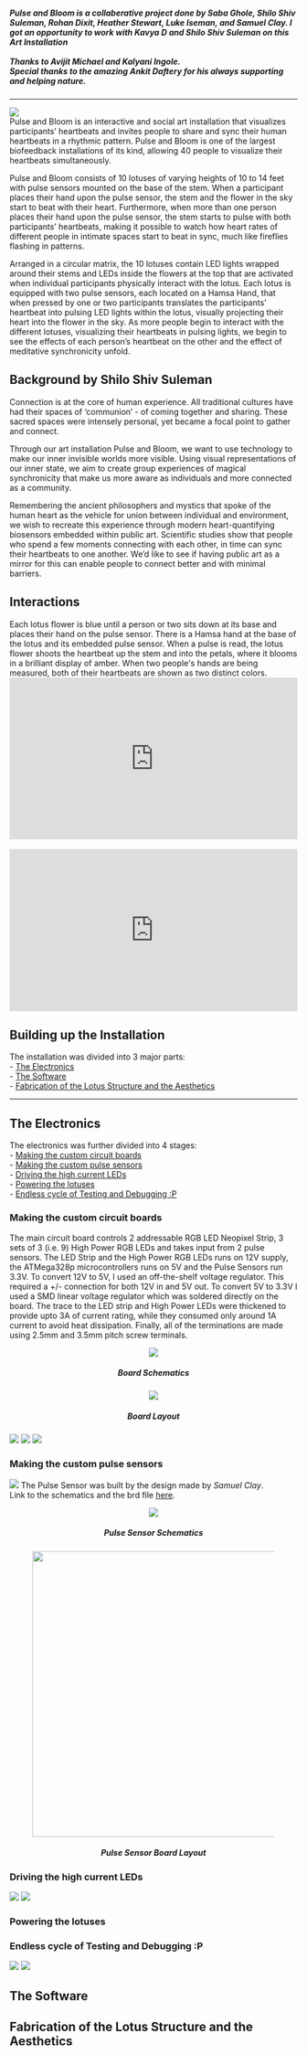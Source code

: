 <h5><i>Pulse and Bloom is a collaberative project done by <b>Saba Ghole, Shilo Shiv Suleman, Rohan Dixit, Heather Stewart, Luke Iseman,</b> and <b>Samuel Clay</b>. I got an opportunity to work with <b>Kavya D</b> and <b>Shilo Shiv Suleman</b> on this Art Installation<br><br>
Thanks to <b>Avijit Michael</b> and <b>Kalyani Ingole</b>.<br>
Special thanks to the amazing <b>Ankit Daftery</b> for his always supporting and helping nature.</i></h5><hr>

<img src="https://raw.githubusercontent.com/shreeyashsalunke/Pulse-and-Bloom-v2/master/images/pulse-and-bloom-burning-man.gif">
<br>
Pulse and Bloom is an interactive and social art installation that visualizes participants’ heartbeats and invites people to share and sync their human heartbeats in a rhythmic pattern. Pulse and Bloom is one of the largest biofeedback installations of its kind, allowing 40 people to visualize their heartbeats simultaneously.

Pulse and Bloom consists of 10 lotuses of varying heights of 10 to 14 feet with pulse sensors mounted on the base of the stem. When a participant places their hand upon the pulse sensor, the stem and the flower in the sky start to beat with their heart. Furthermore, when more than one person places their hand upon the pulse sensor, the stem starts to pulse with both participants’ heartbeats, making it possible to watch how heart rates of different people in intimate spaces start to beat in sync, much like fireflies flashing in patterns.

Arranged in a circular matrix, the 10 lotuses contain LED lights wrapped around their stems and LEDs inside the flowers at the top that are activated when individual participants physically interact with the lotus. Each lotus is equipped with two pulse sensors, each located on a Hamsa Hand, that when pressed by one or two participants translates the participants’ heartbeat into pulsing LED lights within the lotus, visually projecting their heart into the flower in the sky. As more people begin to interact with the different lotuses, visualizing their heartbeats in pulsing lights, we begin to see the effects of each person’s heartbeat on the other and the effect of meditative synchronicity unfold.

<h2>Background by Shilo Shiv Suleman</h2>
Connection is at the core of human experience. All traditional cultures have had their spaces of ‘communion’ - of coming together and sharing. These sacred spaces were intensely personal, yet became a focal point to gather and connect.

Through our art installation Pulse and Bloom, we want to use technology to make our inner invisible worlds more visible. Using visual representations of our inner state, we aim to create group experiences of magical synchronicity that make us more aware as individuals and more connected as a community.

Remembering the ancient philosophers and mystics that spoke of the human heart as the vehicle for union between individual and environment, we wish to recreate this experience through modern heart-quantifying biosensors embedded within public art. Scientific studies show that people who spend a few moments connecting with each other, in time can sync their heartbeats to one another. We’d like to see if having public art as a mirror for this can enable people to connect better and with minimal barriers.

<h2>Interactions</h2>
Each lotus flower is blue until a person or two sits down at its base and places their hand on the pulse sensor. There is a Hamsa hand at the base of the lotus and its embedded pulse sensor. When a pulse is read, the lotus flower shoots the heartbeat up the stem and into the petals, where it blooms in a brilliant display of amber. When two people's hands are being measured, both of their heartbeats are shown as two distinct colors.

<style>.embed-container { position: relative; padding-bottom: 56.25%; height: 0; overflow: hidden; max-width: 100%; } .embed-container iframe, .embed-container object, .embed-container embed { position: absolute; top: 0; left: 0; width: 100%; height: 100%; }</style><div class='embed-container'><iframe src='https://player.vimeo.com/video/208532071' frameborder='0' webkitAllowFullScreen mozallowfullscreen allowFullScreen></iframe></div>
<br>
<style>.embed-container { position: relative; padding-bottom: 56.25%; height: 0; overflow: hidden; max-width: 100%; } .embed-container iframe, .embed-container object, .embed-container embed { position: absolute; top: 0; left: 0; width: 100%; height: 100%; }</style><div class='embed-container'><iframe src='https://player.vimeo.com/video/208532049' frameborder='0' webkitAllowFullScreen mozallowfullscreen allowFullScreen></iframe></div>


<h2>Building up the Installation</h2>
The installation was divided into 3 major parts:<br>
- <a href="#electronics">The Electronics</a><br>
- <a href="#software">The Software</a><br>
- <a href="#fab">Fabrication of the Lotus Structure and the Aesthetics</a><br>
<hr>

<p><a name="electronics"></a></p>
<h2>The Electronics</h2>
The electronics was further divided into 4 stages:<br>
- <a href="#boards">Making the custom circuit boards</a><br>
- <a href="#pulse-sensors">Making the custom pulse sensors</a><br>
- <a href="#leds">Driving the high current LEDs</a><br>
- <a href="#power">Powering the lotuses</a><br>
- <a href="#power">Endless cycle of Testing and Debugging :P</a><br>

<p><a name="boards"></a></p>
<h3>Making the custom circuit boards</h3>
The main circuit board controls 2 addressable RGB LED Neopixel Strip, 3 sets of 3 (i.e. 9) High Power RGB LEDs and takes input from 2 pulse sensors. The LED Strip and the High Power RGB LEDs runs on 12V supply, the ATMega328p microcontrollers runs on 5V and the Pulse Sensors run 3.3V. To convert 12V to 5V, I used an off-the-shelf voltage regulator. This required a +/- connection for both 12V in and 5V out. To convert 5V to 3.3V I used a SMD linear voltage regulator which was soldered directly on the board. The trace to the LED strip and High Power LEDs were thickened to provide upto 3A of current rating, while they consumed only around 1A current to avoid heat dissipation. Finally, all of the terminations are made using 2.5mm and 3.5mm pitch screw terminals.
<figure><center><img src="https://raw.githubusercontent.com/shreeyashsalunke/Pulse-and-Bloom-v2/master/board/board-schematics.png">
<figcaption align="center"><h5>Board Schematics</h5></figcaption></center></figure>
<figure><center><img src="https://raw.githubusercontent.com/shreeyashsalunke/Pulse-and-Bloom-v2/master/board/board-preview.png"></center>
<figcaption align="center"><h5>Board Layout</h5></figcaption></figure>
<img src="https://raw.githubusercontent.com/shreeyashsalunke/Pulse-and-Bloom-v2/master/images/08.jpg">
<img src="https://raw.githubusercontent.com/shreeyashsalunke/Pulse-and-Bloom-v2/master/images/09.jpg">
<img src="https://raw.githubusercontent.com/shreeyashsalunke/Pulse-and-Bloom-v2/master/images/12.jpg">

<p><a name="pulse-sensors"></a></p>
<h3>Making the custom pulse sensors</h3>
<img src="https://raw.githubusercontent.com/shreeyashsalunke/Pulse-and-Bloom-v2/master/images/13.jpg">
The Pulse Sensor was built by the design made by <i>Samuel Clay</i>. <br>
Link to the schematics and the brd file <a href="https://github.com/samuelclay/pulse-bloom/tree/master/pulse%20eagle">here</a>.<br>
<figure><center><img src="https://raw.githubusercontent.com/shreeyashsalunke/Pulse-and-Bloom-v2/master/images/Pulse & Bloom - sensor schematic.png">
<figcaption align="center"><h5>Pulse Sensor Schematics</h5></figcaption></center></figure>
<figure><center><img src="https://raw.githubusercontent.com/shreeyashsalunke/Pulse-and-Bloom-v2/master/images/Pulse & Bloom - sensor layout.png" width="500px">
<figcaption align="center"><h5>Pulse Sensor Board Layout</h5></figcaption></center></figure>

<p><a name="leds"></a></p>
<h3>Driving the high current LEDs</h3>
<img src="https://raw.githubusercontent.com/shreeyashsalunke/Pulse-and-Bloom-v2/master/images/10.jpg">
<img src="https://raw.githubusercontent.com/shreeyashsalunke/Pulse-and-Bloom-v2/master/images/11.jpg">

<p><a name="power"></a></p>
<h3>Powering the lotuses</h3>

<h3>Endless cycle of Testing and Debugging :P</h3>
<img src="https://raw.githubusercontent.com/shreeyashsalunke/Pulse-and-Bloom-v2/master/images/14.jpg">
<img src="https://raw.githubusercontent.com/shreeyashsalunke/Pulse-and-Bloom-v2/master/images/15.jpg">

<p><a name="software"></a></p>
<h2>The Software</h2>

<p><a name="fab"></a></p>
<h2>Fabrication of the Lotus Structure and the Aesthetics</h2>
